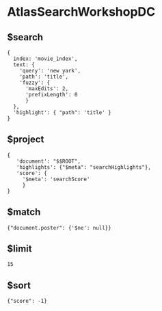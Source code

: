 # AtlasSearchWorkshopDC


## $search
```
{
  index: 'movie_index',
  text: {
    'query': 'new yark',
    'path': 'title',
    'fuzzy': {
      'maxEdits': 2,
      'prefixLength': 0
      }
  },
  'highlight': { "path": 'title' }
}
```
## $project
```
{
   'document': "$$ROOT",
   'highlights': {"$meta": "searchHighlights"},
   'score': {
     '$meta': 'searchScore'
     }
}
```
## $match
```
{"document.poster": {'$ne': null}}
```
## $limit
```
15
```
## $sort
```
{"score": -1}
```

